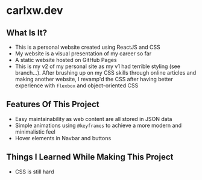 # carlxw.dev

## What Is It?
* This is a personal website created using ReactJS and CSS
* My website is a visual presentation of my career so far
* A static website hosted on GitHub Pages
* This is my v2 of my personal site as my v1 had terrible styling (see branch...). After brushing up on my CSS skills through online articles and making another website, I revamp'd the CSS after having better experience with `flexbox` and object-oriented CSS

## Features Of This Project
* Easy maintainability as web content are all stored in JSON data
* Simple animations using `@keyframes` to achieve a more modern and minimalistic feel
* Hover elements in Navbar and buttons 

## Things I Learned While Making This Project
* CSS is still hard